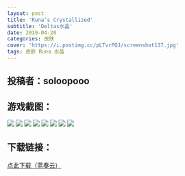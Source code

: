 ```yaml
---
layout: post
title: 'Runa’s Crystallized'
subtitle: 'Deltas水晶'
date: 2019-04-20
categories: 皮肤
cover: 'https://i.postimg.cc/pLTvrPQJ/screenshot137.jpg'
tags: 皮肤 Runa 水晶
---
```


## 投稿者：soloopooo

## 游戏截图：

<img src="https://i.postimg.cc/KYW8xRdT/screenshot135.jpg">

<img src="https://i.postimg.cc/bwNynxPb/screenshot136.jpg">

<img src="https://i.postimg.cc/pLTvrPQJ/screenshot137.jpg">

<img src="https://i.postimg.cc/50WDBJzG/screenshot138.jpg">

<img src="https://i.postimg.cc/br3Mf25c/screenshot139.jpg">

<img src="https://i.postimg.cc/m2kpFkqk/screenshot140.jpg">

<img src="https://i.postimg.cc/Mpk0KGJh/screenshot141.jpg">

<img src="https://i.postimg.cc/wxZL0BM7/screenshot142.jpg">



## 下载链接：

[点此下载（蓝奏云）](https://www.lanzous.com/i3ssm7i)